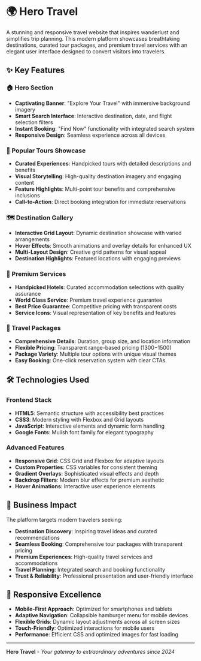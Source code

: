 # 🌍 Hero Travel 

A stunning and responsive travel website that inspires wanderlust and simplifies trip planning. This modern platform showcases breathtaking destinations, curated tour packages, and premium travel services with an elegant user interface designed to convert visitors into travelers.

## ✨ Key Features

### 🏠 Hero Section
- **Captivating Banner**: "Explore Your Travel" with immersive background imagery
- **Smart Search Interface**: Interactive destination, date, and flight selection filters
- **Instant Booking**: "Find Now" functionality with integrated search system
- **Responsive Design**: Seamless experience across all devices

### 🌟 Popular Tours Showcase
- **Curated Experiences**: Handpicked tours with detailed descriptions and benefits
- **Visual Storytelling**: High-quality destination imagery and engaging content
- **Feature Highlights**: Multi-point tour benefits and comprehensive inclusions
- **Call-to-Action**: Direct booking integration for immediate reservations

### 🗺️ Destination Gallery
- **Interactive Grid Layout**: Dynamic destination showcase with varied arrangements
- **Hover Effects**: Smooth animations and overlay details for enhanced UX
- **Multi-Layout Design**: Creative grid patterns for visual appeal
- **Destination Highlights**: Featured locations with engaging previews

### 🎯 Premium Services
- **Handpicked Hotels**: Curated accommodation selections with quality assurance
- **World Class Service**: Premium travel experience guarantee
- **Best Price Guarantee**: Competitive pricing with transparent costs
- **Service Icons**: Visual representation of key benefits and features

### 💼 Travel Packages
- **Comprehensive Details**: Duration, group size, and location information
- **Flexible Pricing**: Transparent range-based pricing ($1300-$1500)
- **Package Variety**: Multiple tour options with unique visual themes
- **Easy Booking**: One-click reservation system with clear CTAs

## 🛠️ Technologies Used

### Frontend Stack
- **HTML5**: Semantic structure with accessibility best practices
- **CSS3**: Modern styling with Flexbox and Grid layouts
- **JavaScript**: Interactive elements and dynamic form handling
- **Google Fonts**: Mulish font family for elegant typography

### Advanced Features
- **Responsive Grid**: CSS Grid and Flexbox for adaptive layouts
- **Custom Properties**: CSS variables for consistent theming
- **Gradient Overlays**: Sophisticated visual effects and depth
- **Backdrop Filters**: Modern blur effects for premium aesthetic
- **Hover Animations**: Interactive user experience elements

## 🚀 Business Impact

The platform targets modern travelers seeking:
- **Destination Discovery**: Inspiring travel ideas and curated recommendations
- **Seamless Booking**: Comprehensive tour packages with transparent pricing
- **Premium Experiences**: High-quality travel services and accommodations
- **Travel Planning**: Integrated search and booking functionality
- **Trust & Reliability**: Professional presentation and user-friendly interface

## 📱 Responsive Excellence

- **Mobile-First Approach**: Optimized for smartphones and tablets
- **Adaptive Navigation**: Collapsible hamburger menu for mobile devices
- **Flexible Grids**: Dynamic layout adjustments across all screen sizes
- **Touch-Friendly**: Optimized interactions for mobile users
- **Performance**: Efficient CSS and optimized images for fast loading

---

**Hero Travel** - *Your gateway to extraordinary adventures since 2024*
